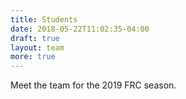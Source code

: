 ```yaml
---
title: Students
date: 2018-05-22T11:02:35-04:00
draft: true
layout: team
more: true
---
```


Meet the team for the 2019 FRC season.
<!--more-->
